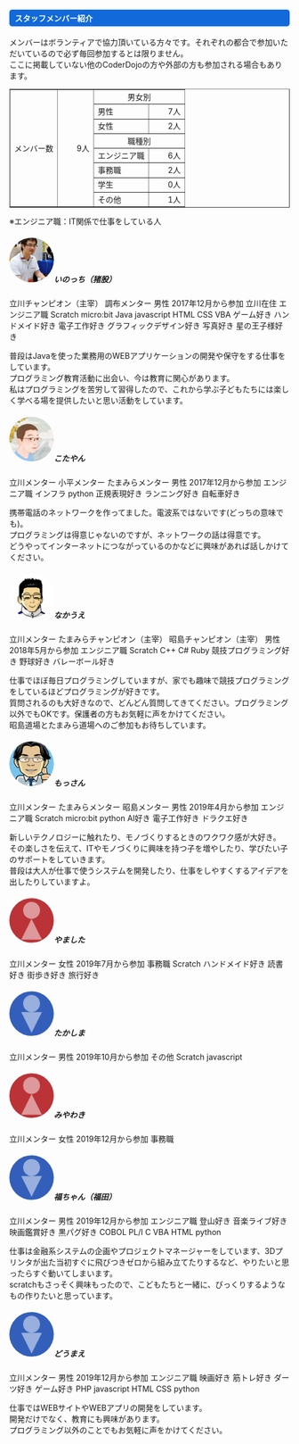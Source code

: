 ---
---

<div class="row">
  <div class="col-md-12">
    <h4 style="background-color:#1169da; border-radius: 5px; color:#FFFFFF; padding:5px 0px 5px 10px;">
        スタッフメンバー紹介
    </h4>
    <p>
      メンバーはボランティアで協力頂いている方々です。それぞれの都合で参加いただいているので必ず毎回参加するとは限りません。<br/>
      ここに掲載していない他のCoderDojoの方や外部の方も参加される場合もあります。<br/>
    </p>
    <table border="1" style="border-collapse: collapse">
      <tr>
        <td rowspan="8">メンバー数</td><td rowspan="8" align="right" style="width: 50px;">9人</td><td colspan="2" align="center">男女別</td>
      </tr>
      <tr>
        <td>男性</td><td align="right" style="width: 50px;">7人</td>
      </tr>
      <tr>
        <td>女性</td><td align="right" style="width: 50px;">2人</td>
      </tr>
      <tr>
        <td colspan="2" align="center">職種別</td>
      </tr>
      <tr>
        <td>エンジニア職</td><td align="right" style="width: 50px;">6人</td>
      </tr>
      <tr>
        <td>事務職</td><td align="right" style="width: 50px;">2人</td>
      </tr>
      <tr>
        <td>学生</td><td align="right" style="width: 50px;">0人</td>
      </tr>
      <tr>
        <td>その他</td><td align="right" style="width: 50px;">1人</td>
      </tr>
    </table>
    ※エンジニア職：IT関係で仕事をしている人
  </div>
</div>
<div class="row">
  <div class="card col-md-12 mt-2">
    <div class="card-body">
      <h5 class="card-title"><img src="/assets/images/profile/pf-ino.jpg" class="card-img-top mr-3" alt="いのっち" style="width: 80px;border-radius: 50%;">いのっち（猪股）</h5>
      <span class="badge badge-primary">立川チャンピオン（主宰）</span>
      <span class="badge badge-primary">調布メンター</span>
      <span class="badge badge-secondary">男性</span>
      <span class="badge badge-info">2017年12月から参加</span>
      <span class="badge badge-info">立川在住</span>
      <span class="badge badge-info">エンジニア職</span>
      <span class="badge badge-warning">Scratch</span>
      <span class="badge badge-warning">micro:bit</span>
      <span class="badge badge-warning">Java</span>
      <span class="badge badge-warning">javascript</span>
      <span class="badge badge-warning">HTML</span>
      <span class="badge badge-warning">CSS</span>
      <span class="badge badge-warning">VBA</span>
      <span class="badge badge-success">ゲーム好き</span>
      <span class="badge badge-success">ハンドメイド好き</span>
      <span class="badge badge-success">電子工作好き</span>
      <span class="badge badge-success">グラフィックデザイン好き</span>
      <span class="badge badge-success">写真好き</span>
      <span class="badge badge-success">星の王子様好き</span>
      <p class="card-text mt-2">
        普段はJavaを使った業務用のWEBアプリケーションの開発や保守をする仕事をしています。<br/>
        プログラミング教育活動に出会い、今は教育に関心があります。<br/>
        私はプログラミングを苦労して習得したので、これから学ぶ子どもたちには楽しく学べる場を提供したいと思い活動をしています。<br/>
      </p>
    </div>
  </div>
  <div class="card col-md-12 mt-2">
    <div class="card-body">
      <h5 class="card-title"><img src="/assets/images/profile/pr-kota.jpg" class="card-img-top mr-3" alt="メンバー" style="width: 80px;border-radius: 50%;">こたやん</h5>
      <span class="badge badge-primary">立川メンター</span>
      <span class="badge badge-primary">小平メンター</span>
      <span class="badge badge-primary">たまみらメンター</span>
      <span class="badge badge-secondary">男性</span>
      <span class="badge badge-info">2017年12月から参加</span>
      <span class="badge badge-info">エンジニア職</span>
      <span class="badge badge-warning">インフラ</span>
      <span class="badge badge-warning">python</span>
      <span class="badge badge-success">正規表現好き</span>
      <span class="badge badge-success">ランニング好き</span>
      <span class="badge badge-success">自転車好き</span>
      <p class="card-text mt-2">
        携帯電話のネットワークを作ってました。電波系ではないです(どっちの意味でも)。<br/>
        プログラミングは得意じゃないのですが、ネットワークの話は得意です。<br/>
        どうやってインターネットにつながっているのかなどに興味があれば話しかけてください。<br/>
      </p>
    </div>
  </div>
  <div class="card col-md-12 mt-2">
    <div class="card-body">
      <h5 class="card-title"><img src="/assets/images/profile/pr-naka.png" class="card-img-top mr-3" alt="メンバー" style="width: 80px;border-radius: 50%;">なかうえ</h5>
      <span class="badge badge-primary">立川メンター</span>
      <span class="badge badge-primary">たまみらチャンピオン（主宰）</span>
      <span class="badge badge-primary">昭島チャンピオン（主宰）</span>
      <span class="badge badge-secondary">男性</span>
      <span class="badge badge-info">2018年5月から参加</span>
      <span class="badge badge-info">エンジニア職</span>
      <span class="badge badge-warning">Scratch</span>
      <span class="badge badge-warning">C++</span>
      <span class="badge badge-warning">C#</span>
      <span class="badge badge-warning">Ruby</span>
      <span class="badge badge-success">競技プログラミング好き</span>
      <span class="badge badge-success">野球好き</span>
      <span class="badge badge-success">バレーボール好き</span>
      <p class="card-text mt-2">
        仕事でほぼ毎日プログラミングしていますが、家でも趣味で競技プログラミングをしているほどプログラミングが好きです。<br/>
        質問されるのも大好きなので、どんどん質問してきてください。プログラミング以外でもOKです。保護者の方もお気軽に声をかけてください。<br/>
        昭島道場とたまみら道場へのご参加もお待ちしています。<br/>
      </p>
    </div>
  </div>
  <div class="card col-md-12 mt-2">
    <div class="card-body">
      <h5 class="card-title"><img src="/assets/images/profile/pr-tsuji.webp" class="card-img-top mr-3" alt="メンバー" style="width: 80px;border-radius: 50%;">もっさん</h5>
      <span class="badge badge-primary">立川メンター</span>
      <span class="badge badge-primary">たまみらメンター</span>
      <span class="badge badge-primary">昭島メンター</span>
      <span class="badge badge-secondary">男性</span>
      <span class="badge badge-info">2019年4月から参加</span>
      <span class="badge badge-info">エンジニア職</span>
      <span class="badge badge-warning">Scratch</span>
      <span class="badge badge-warning">micro:bit</span>
      <span class="badge badge-warning">python</span>
      <span class="badge badge-success">AI好き</span>
      <span class="badge badge-success">電子工作好き</span>
      <span class="badge badge-success">ドラクエ好き</span>
      <p class="card-text mt-2">
        新しいテクノロジーに触れたり、モノづくりするときのワクワク感が大好き。<br/>
        その楽しさを伝えて、ITやモノづくりに興味を持つ子を増やしたり、学びたい子のサポートをしていきます。<br/>
        普段は大人が仕事で使うシステムを開発したり、仕事をしやすくするアイデアを出したりしていますよ。<br/>
      </p>
    </div>
  </div>
  <div class="card col-md-12 mt-2">
    <div class="card-body">
      <h5 class="card-title"><img src="/assets/images/profile/female.png" class="card-img-top mr-3" alt="メンバー" style="width: 80px;border-radius: 50%;">やました</h5>
      <span class="badge badge-primary">立川メンター</span>
      <span class="badge badge-danger">女性</span>
      <span class="badge badge-info">2019年7月から参加</span>
      <span class="badge badge-info">事務職</span>
      <span class="badge badge-warning">Scratch</span>
      <span class="badge badge-success">ハンドメイド好き</span>
      <span class="badge badge-success">読書好き</span>
      <span class="badge badge-success">街歩き好き</span>
      <span class="badge badge-success">旅行好き</span>
      <p class="card-text mt-2">
      </p>
    </div>
  </div>
  <div class="card col-md-12 mt-2">
    <div class="card-body">
      <h5 class="card-title"><img src="/assets/images/profile/male.png" class="card-img-top mr-3" alt="メンバー" style="width: 80px;border-radius: 50%;">たかしま</h5>
      <span class="badge badge-primary">立川メンター</span>
      <span class="badge badge-secondary">男性</span>
      <span class="badge badge-info">2019年10月から参加</span>
      <span class="badge badge-info">その他</span>
      <span class="badge badge-warning">Scratch</span>
      <span class="badge badge-warning">javascript</span>
      <p class="card-text mt-2">
      </p>
    </div>
  </div>
  <div class="card col-md-12 mt-2">
    <div class="card-body">
      <h5 class="card-title"><img src="/assets/images/profile/female.png" class="card-img-top mr-3" alt="メンバー" style="width: 80px;border-radius: 50%;">みやわき</h5>
      <span class="badge badge-primary">立川メンター</span>
      <span class="badge badge-danger">女性</span>
      <span class="badge badge-info">2019年12月から参加</span>
      <span class="badge badge-info">事務職</span>
      <p class="card-text mt-2">
      </p>
    </div>
  </div>
    <div class="card col-md-12 mt-2">
    <div class="card-body">
      <h5 class="card-title"><img src="/assets/images/profile/male.png" class="card-img-top mr-3" alt="メンバー" style="width: 80px;border-radius: 50%;">福ちゃん（福田）</h5>
      <span class="badge badge-primary">立川メンター</span>
      <span class="badge badge-secondary">男性</span>
      <span class="badge badge-info">2019年12月から参加</span>
      <span class="badge badge-info">エンジニア職</span>
      <span class="badge badge-success">登山好き</span>
      <span class="badge badge-success">音楽ライブ好き</span>
      <span class="badge badge-success">映画鑑賞好き</span>
      <span class="badge badge-success">黒パグ好き</span>
      <span class="badge badge-warning">COBOL</span>
      <span class="badge badge-warning">PL/I</span>
      <span class="badge badge-warning">C</span>
      <span class="badge badge-warning">VBA</span>
      <span class="badge badge-warning">HTML</span>
      <span class="badge badge-warning">python</span>
      <p class="card-text mt-2">
        仕事は金融系システムの企画やプロジェクトマネージャーをしています、3Dプリンタが出た当初すぐに飛びつきゼロから組み立てたりするなど、やりたいと思ったらすぐ動いてしまいます。<br/>
        scratchもさっそく興味もったので、こどもたちと一緒に、びっくりするようなもの作りたいと思っています。<br/>
      </p>
    </div>
  </div>
    <div class="card col-md-12 mt-2">
    <div class="card-body">
      <h5 class="card-title"><img src="/assets/images/profile/male.png" class="card-img-top mr-3" alt="メンバー" style="width: 80px;border-radius: 50%;">どうまえ</h5>
      <span class="badge badge-primary">立川メンター</span>
      <span class="badge badge-secondary">男性</span>
      <span class="badge badge-info">2019年12月から参加</span>
      <span class="badge badge-info">エンジニア職</span>
      <span class="badge badge-success">映画好き</span>
      <span class="badge badge-success">筋トレ好き</span>
      <span class="badge badge-success">ダーツ好き</span>
      <span class="badge badge-success">ゲーム好き</span>
      <span class="badge badge-warning">PHP</span>
      <span class="badge badge-warning">javascript</span>
      <span class="badge badge-warning">HTML</span>
      <span class="badge badge-warning">CSS</span>
      <span class="badge badge-warning">python</span>
      <p class="card-text mt-2">
        仕事ではWEBサイトやWEBアプリの開発をしています。<br/>
        開発だけでなく、教育にも興味があります。<br/>
        プログラミング以外のことでもお気軽に声をかけてください。<br/>
      </p>
    </div>
  </div>
  <!--
  <div class="card col-md-12 mt-2">
    <div class="card-body">
      <h5 class="card-title"><img src="/assets/images/profile/female.png" class="card-img-top mr-3" alt="メンバー" style="width: 80px;border-radius: 50%;">みうら</h5>
      <span class="badge badge-primary">立川メンター</span>
      <span class="badge badge-danger">女性</span>
      <span class="badge badge-info">2019年11月から参加</span>
      <span class="badge badge-info">学生</span>
      <p class="card-text mt-2">
      </p>
    </div>
  </div>
  -->
</div>

